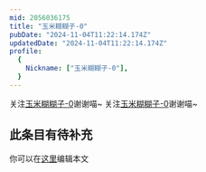 ```yaml
---
mid: 2056036175
title: "玉米糊糊子-0"
pubDate: "2024-11-04T11:22:14.174Z"
updatedDate: "2024-11-04T11:22:14.174Z"
profile:
  {
    Nickname: ["玉米糊糊子-0"],
  }
---
```


关注[玉米糊糊子-0](https://space.bilibili.com/2056036175)谢谢喵~ 关注[玉米糊糊子-0](https://space.bilibili.com/2056036175)谢谢喵~

## 此条目有待补充
你可以在[这里](https://github.com/Yuhanawa/VTuber.ICU/edit/master/src/content/v/玉米糊糊子-0/index.md)编辑本文
